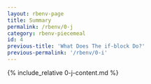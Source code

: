 ```yaml
---
layout: rbenv-page
title: Summary
permalink: /rbenv/0-j
category: rbenv-piecemeal
id: 4
previous-title: 'What Does The if-block Do?'
previous-permalink: '/rbenv/0-i'
---
```


{% include_relative 0-j-content.md %}
